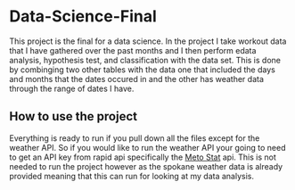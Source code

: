 # Data-Science-Final
This project is the final for a data science. In the project I take workout data that I have gathered over the past months
and I then perform edata analysis, hypothesis test, and classification with the data set. This is done by combinging two other 
tables with the data one that included the days and months that the dates occured in and the other has weather data 
through the range of dates I have. 

## How to use the project
Everything is ready to run if you pull down all the files except for the weather API. So if you would like to run the weather API your going to need
to get an API key from rapid api specifically the [Meto Stat](https://rapidapi.com/meteostat/api/meteostat/) api. This is not needed to run the project 
however as the spokane weather data is already provided meaning that this can run for looking at my data analysis. 

## 
